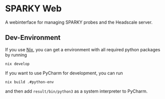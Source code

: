 # SPARKY Web

A webinterface for managing SPARKY probes and the Headscale server.

## Dev-Environment
If you use [Nix](https://nixos.org/), you can get a environment with all required python packages by running
```console
nix develop
```
If you want to use PyCharm for development, you can run
```console
nix build .#python-env
```
and then add `result/bin/python3` as a system interpreter to PyCharm.